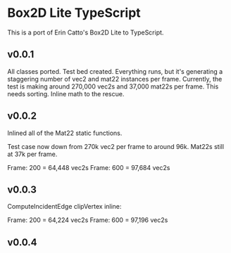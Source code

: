 # Box2D Lite TypeScript

This is a port of Erin Catto's Box2D Lite to TypeScript.

## v0.0.1

All classes ported. Test bed created. Everything runs, but it's generating a staggering number of vec2 and mat22 instances per frame. Currently, the test is making around 270,000 vec2s and 37,000 mat22s per frame. This needs sorting. Inline math to the rescue.

## v0.0.2

Inlined all of the Mat22 static functions.

Test case now down from 270k vec2 per frame to around 96k.
Mat22s still at 37k per frame.

Frame: 200 = 64,448 vec2s
Frame: 600 = 97,684 vec2s

## v0.0.3

ComputeIncidentEdge clipVertex inline:

Frame: 200 = 64,224 vec2s
Frame: 600 = 97,196 vec2s

## v0.0.4


